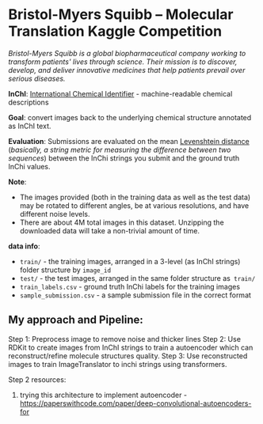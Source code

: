 # Bristol-Myers Squibb – Molecular Translation Kaggle Competition

*Bristol-Myers Squibb is a global biopharmaceutical company working to transform patients' lives through science. Their mission is to discover, develop, and deliver innovative medicines that help patients prevail over serious diseases.*

**InChI**: [International Chemical Identifier](https://en.wikipedia.org/wiki/International_Chemical_Identifier) - machine-readable chemical descriptions

**Goal**: convert images back to the underlying chemical structure annotated as InChI text.

**Evaluation**: Submissions are evaluated on the mean [Levenshtein distance](http://en.wikipedia.org/wiki/Levenshtein_distance) (*basically, a string metric for measuring the difference between two sequences*) between the InChi strings you submit and the ground truth InChi values.

**Note**:
* The images provided (both in the training data as well as the test data) may be rotated to different angles, be at various resolutions, and have different noise levels.
* There are about 4M total images in this dataset. Unzipping the downloaded data will take a non-trivial amount of time.


**data info**:
* `train/` - the training images, arranged in a 3-level (as InChI strings) folder structure by `image_id`
* `test/` - the test images, arranged in the same folder structure as` train/`
* `train_labels.csv` - ground truth InChi labels for the training images
* `sample_submission.csv` - a sample submission file in the correct format


## My approach and Pipeline:
Step 1: Preprocess image to remove noise and thicker lines
Step 2: Use RDKit to create images from InChI strings to train a autoencoder which can reconstruct/refine molecule structures quality.
Step 3: Use reconstructed images to train ImageTranslator to inchi strings using transformers.

Step 2 resources:
1. trying this architecture to implement autoencoder - https://paperswithcode.com/paper/deep-convolutional-autoencoders-for